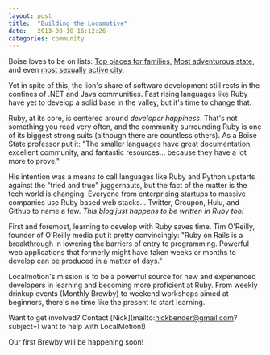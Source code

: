 ```yaml
---
layout: post
title:  "Building the Locomotive"
date:   2013-08-10 16:12:26
categories: community
---
```


Boise loves to be on lists: [Top places for families](http://www.forbes.com/sites/tomvanriper/2012/04/04/the-best-cities-for-raising-a-family/), [Most adventurous state](http://www.adventure-journal.com/2013/04/poll-whats-the-best-adventure-state/), and even [most sexually active city](http://www.youtube.com/watch?v=He20hfDgLMk).

Yet in spite of this, the lion's share of software development still rests in the confines of .NET and Java communities.  Fast rising languages like Ruby have yet to develop a solid base in the valley, but it's time to change that.

Ruby, at its core, is centered around _developer happiness_.  That's not something you read very often, and the community surrounding Ruby is one of its biggest strong suits (although there are countless others).  As a Boise State professor put it: "The smaller languages have great documentation, excellent community, and fantastic resources... because they have a lot more to prove."  

His intention was a means to call languages like Ruby and Python upstarts against the "tried and true" juggernauts, but the fact of the matter is the tech world is changing. Everyone from enterprising startups to massive companies use Ruby based web stacks... Twitter, Groupon, Hulu, and Github to name a few.  _This blog just happens to be written in Ruby too!_

First and foremost, learning to develop with Ruby saves time.  Tim O'Reilly, founder of O'Reilly media put it pretty convincingly: "Ruby on Rails is a breakthrough in lowering the barriers of entry to programming.  Powerful web applications that formerly might have taken weeks or months to develop can be produced in a matter of days."

Localmotion's mission is to be a powerful source for new and experienced developers in learning and becoming more proficient at Ruby.  From weekly drinkup events (Monthly Brewby) to weekend workshops aimed at beginners, there's no time like the present to start learning.

Want to get involved? Contact [Nick](mailto:nickbender@gmail.com?subject=I want to help with LocalMotion!)

Our first Brewby will be happening soon!